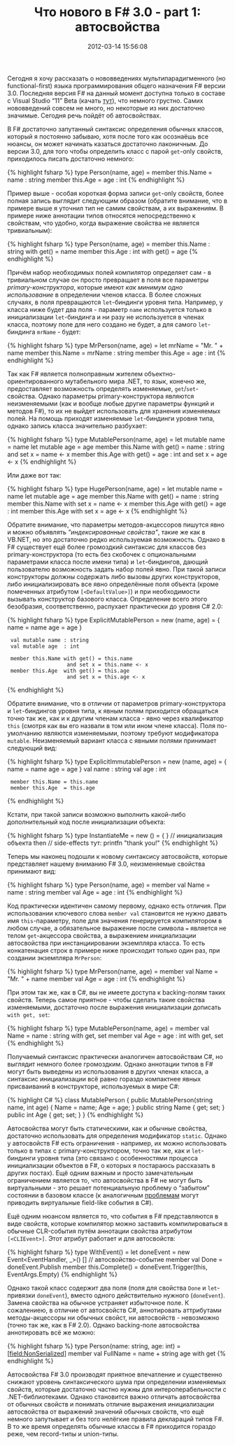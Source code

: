 ﻿---
layout: post
title: "Что нового в F# 3.0 - part 1: автосвойства"
date: 2012-03-14 15:56:08
categories: 19288086890
tags: fsharp autoprops fprog
---
Сегодня я хочу рассказать о нововведениях мультипарадигменного (но functional-first) языка программирования общего назначения F# версии 3.0. Последняя версия F# на данный момент доступна только в составе с Visual Studio “11” Beta (качать [тут](http://www.microsoft.com/visualstudio/11/en-us)), что немного грустно. Самих нововведений совсем не много, но некоторые из них достаточно значимые. Сегодня речь пойдёт об автосвойствах.

В F# достаточно запутанный синтаксис определения обычных классов, который я постоянно забываю, хотя после того как осознаёшь все нюансы, он может начинать казаться достаточно лаконичным. До версии 3.0, для того чтобы определить класс с парой `get`-only свойств, приходилось писать достаточно немного:

{% highlight fsharp %}
type Person(name, age) =
     member this.Name = name : string
     member this.Age  = age  : int
{% endhighlight %}

Пример выше - особая короткая форма записи `get`-only свойств, более полная запись выглядит следующим образом (обратите внимание, что в примере выше я уточнил тип не самим свойствам, а их выражениям. В примере ниже аннотации типов относятся непосредственно к свойствам, что удобно, когда выражение свойства не является тривиальным):

{% highlight fsharp %}
type Person(name, age) =
     member this.Name : string with get() = name 
     member this.Age  : int    with get() = age
{% endhighlight %}

Причём набор необходимых полей компилятор определяет сам - в тривиальном случае он просто превращает в поля все параметры *primary-конструктора*, которые имеют *как минимум одно использование* в определении членов класса. В более сложных случаях, в поля превращаются `let`-биндинги уровня типа. Например, у класса ниже будет два поля - параметр `name` используется только в инициализации `let`-биндинга и ни разу не используется в членах класса, поэтому поле для него создано не будет, а для самого `let`-биндинга `mrName` - будет:

{% highlight fsharp %}
type MrPerson(name, age) =
     let mrName = "Mr. " + name
     member this.Name = mrName : string
     member this.Age  = age    : int
{% endhighlight %}

Так как F# является полноправным жителем объектно-ориентированного мутабельного мира .NET, то язык, конечно же, предоставляет возможность определять изменяемые, `get`/`set`-свойства. Однако параметры primary-конструктора являются неизменяемыми (как и вообще любые другие параметры функций и методов F#), то их не выйдет использовать для хранения изменяемых полей. На помощь приходят изменяемые `let`-биндинги уровня типа, однако запись класса значительно разбухает:

{% highlight fsharp %}
type MutablePerson(name, age) =
     let mutable name = name
     let mutable age  = age
     member this.Name with get() = name : string
                       and set x = name <- x
     member this.Age  with get() = age  : int
                       and set x = age <- x
{% endhighlight %}

Или даже вот так:

{% highlight fsharp %}
type HugePerson(name, age) =
     let mutable name = name
     let mutable age  = age
     member this.Name with get() = name : string
     member this.Name with set x = name <- x
     member this.Age  with get() = age  : int
     member this.Age  with set x = age <- x
{% endhighlight %}

Обратите внимание, что параметры методов-акцессоров пишутся явно и можно объявлять *"индексированные свойства"*, такие же как в VB.NET, но это достаточно редко используемая возможность. Однако в F# существует ещё более громоздкий синтаксис для классов без primary-конструктора (то есть без скобочек с опциональными параметрами класса после имени типа) и `let`-биндингов, дающий пользователю возможность задать набор полей явно. При такой записи конструкторы должны содержать либо вызовы других конструкторов, либо инициализировать все явно определённые поля объекта (кроме помеченных атрибутом `[<DefaultValue>]`) и при необходимости вызывать конструктор базового класса. Определение всего этого безобразия, соответственно, распухает практически до уровня C# 2.0:

{% highlight fsharp %}
type ExplicitMutablePerson =
     new (name, age) = { name = name
                         age  = age  }

     val mutable name : string
     val mutable age  : int

     member this.Name with get() = this.name
                       and set x = this.name <- x
     member this.Age  with get() = this.age
                       and set x = this.age <- x
{% endhighlight %}

Обратите внимание, что в отличии от параметров primary-конструктора и `let`-биндингов уровня типа, к явным полям приходится обращаться точно так же, как и к другим членам класса - явно через квалификатор `this` (смотря как вы его назвали в том или ином члене класса). Поля по-умолчанию являются изменяемыми, поэтому требуют модификатора `mutable`. Неизменяемый вариант класса с явными полями принимает следующий вид:

{% highlight fsharp %}
type ExplicitImmutablePerson =
     new (name, age) = { name = name
                         age  = age }
     val name : string
     val age  : int

     member this.Name = this.name
     member this.Age  = this.age
{% endhighlight %}

Кстати, при такой записи возможно выполнить какой-либо дополнительный код после инициализации объекта:

{% highlight fsharp %}
type InstantiateMe =
     new () = { } // инициализация объекта
              then // side-effects тут:
                printfn "thank you!"
{% endhighlight %}

Теперь мы наконец подошли к новому синтаксису автосвойств, которые представляет нашему вниманию F# 3.0, неизменяемые свойства принимают вид:

{% highlight fsharp %}
type Person(name, age) =
     member val Name = name : string
     member val Age  = age  : int
{% endhighlight %}

Код практически идентичен самому первому, однако есть отличия. При использовании ключевого слова `member val` становится не нужно давать имя `this`-параметру, поле для значения генерируется компилятором в любом случае, а обязательное выражение после символа `=` является не телом `get`-акцессора свойства, а выражением инициализации автосвойства при инстанциировании экземпляра класса. То есть конкатенация строк в примере ниже происходит только один раз, при создании экземпляра `MrPerson`:

{% highlight fsharp %}
type MrPerson(name, age) =
     member val Name = "Mr. " + name
     member val Age  = age  : int
{% endhighlight %}

При этом так же, как в C#, вы не имеете доступа к backing-полям таких свойств. Теперь самое приятное - чтобы сделать такие свойства изменяемыми, достаточно после выражения инициализации дописать `with get, set`:

{% highlight fsharp %}
type MutablePerson(name, age) =
     member val Name = name : string with get, set
     member val Age  = age  : int    with get, set
{% endhighlight %}

Получаемый синтаксис практически аналогичен автосвойствам C#, но выглядит немного более громоздким. Однако аннотации типов в F# могут быть выведены из использования в других членах класса, а синтаксис инициализации всё равно гораздо компактнее явных присваиваний в конструкторе, используемых в мире C#:

{% highlight C# %}
class MutablePerson {
  public MutablePerson(string name, int age) {
    Name = name;
    Age = age;
  }
  public string Name { get; set; }
  public int    Age  { get; set; }
}
{% endhighlight %}

Автосвойства могут быть статическими, как и обычные свойства, достаточно использовать для определения модификатор `static`. Однако у автосвойств F# есть ограничения - например, их можно использовать только в типах с primary-конструктором, точно так же, как и `let`-биндинги уровня типа (это связано с особенностями процесса инициализации объектов в F#, о которых я постараюсь рассказать в других постах). Ещё одним важным и просто замечательным ограничением является то, что автосвойства в F# не могут быть виртуальными - это решает потенциальную проблему о “забытом” состоянии в базовом классе (к аналогичным [проблемам](http://blogs.msdn.com/b/samng/archive/2007/11/26/virtual-events-in-c.aspx) могут приводить виртуальные field-like события в C#).

Ещё одним нюансом является то, что события в F# представляются в виде свойств, которые компилятор можно заставить компилироваться в обычные CLR-события путём аннотации свойства атрибутом `[<CLIEvent>]`. Этот атрибут работает и для автосвойств:

{% highlight fsharp %}
type WithEvent() =
     let doneEvent = new Event<EventHandler, _>()
     [<CLIEvent>] // автосвойство-событие
     member val Done = doneEvent.Publish
     member this.Complete() =
       doneEvent.Trigger(this, EventArgs.Empty)
{% endhighlight %}

Однако такой класс содержит два поля (поля для свойства `Done` и `let`-привязки `doneEvent`), вместо одного действительно нужного (`doneEvent`). Замена свойства на обычное устраняет избыточное поле. К сожалениею, в отличие от автосвойств C#, аннотировать аттрибутами методы-акцессоры ни обычных свойст, ни автосвойств - невозможно (точно так же, как в F# 2.0). Однако backing-поле автосвойства аннотировать всё же можно:

{% highlight fsharp %}
type Person(name: string, age: int) =
     [<field:NonSerialized>]
     member val FullName = name + string age with get
{% endhighlight %}

Автосвойства F# 3.0 производят приятное впечатление и существенно снижают уровень синтаксического шума при определении изменяемых свойств, которые достаточно частно нужны для интероперабельности с .NET-библиотеками. Однако становится важно отличать автосвойства от обычных свойств и понимать отличие выражения инициализации автосвойства от выражений значений обычных свойств, что ещё немного запутывает и без того нелёгкие правила деклараций типов F#. В то же время определять обычные классы в F# приходится гораздо реже, чем record-типы и union-типы.